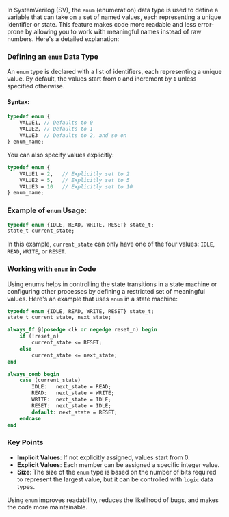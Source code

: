 In SystemVerilog (SV), the `enum` (enumeration) data type is used to define a variable that can take on a set of named values, each representing a unique identifier or state. This feature makes code more readable and less error-prone by allowing you to work with meaningful names instead of raw numbers. Here's a detailed explanation:

### Defining an `enum` Data Type
An `enum` type is declared with a list of identifiers, each representing a unique value. By default, the values start from `0` and increment by `1` unless specified otherwise.

#### Syntax:
```systemverilog
typedef enum {
    VALUE1, // Defaults to 0
    VALUE2, // Defaults to 1
    VALUE3  // Defaults to 2, and so on
} enum_name;
```

You can also specify values explicitly:
```systemverilog
typedef enum {
    VALUE1 = 2,   // Explicitly set to 2
    VALUE2 = 5,   // Explicitly set to 5
    VALUE3 = 10   // Explicitly set to 10
} enum_name;
```

### Example of `enum` Usage:
```systemverilog
typedef enum {IDLE, READ, WRITE, RESET} state_t;
state_t current_state;
```
In this example, `current_state` can only have one of the four values: `IDLE`, `READ`, `WRITE`, or `RESET`.

### Working with `enum` in Code
Using enums helps in controlling the state transitions in a state machine or configuring other processes by defining a restricted set of meaningful values. Here's an example that uses `enum` in a state machine:

```systemverilog
typedef enum {IDLE, READ, WRITE, RESET} state_t;
state_t current_state, next_state;

always_ff @(posedge clk or negedge reset_n) begin
    if (!reset_n)
        current_state <= RESET;
    else
        current_state <= next_state;
end

always_comb begin
    case (current_state)
        IDLE:   next_state = READ;
        READ:   next_state = WRITE;
        WRITE:  next_state = IDLE;
        RESET:  next_state = IDLE;
        default: next_state = RESET;
    endcase
end
```

### Key Points
- **Implicit Values**: If not explicitly assigned, values start from 0.
- **Explicit Values**: Each member can be assigned a specific integer value.
- **Size**: The size of the `enum` type is based on the number of bits required to represent the largest value, but it can be controlled with `logic` data types.
  
Using `enum` improves readability, reduces the likelihood of bugs, and makes the code more maintainable.
